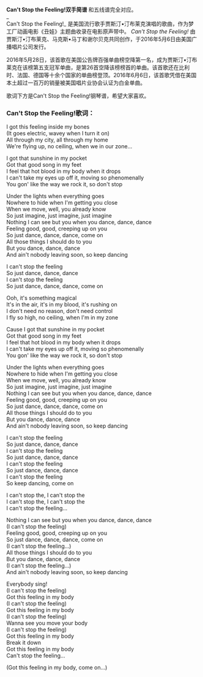 

**Can't Stop the Feeling!双手简谱** 和五线谱完全对应。  
_  
Can't Stop the Feeling!_ 是美国流行歌手贾斯汀•汀布莱克演唱的歌曲，作为梦工厂动画电影《丑娃》主题曲收录在电影原声带中。
_Can't Stop the Feeling!_ 由贾斯汀•汀布莱克、马克斯•马丁和谢尔贝克共同创作，于2016年5月6日由美国广播唱片公司发行。  
  
2016年5月28日，该首歌在美国公告牌百强单曲榜空降第一名，成为贾斯汀•汀布莱克在该榜第五支冠军单曲，是第26首空降该榜榜首的单曲。该首歌还在比利时、法国、德国等十余个国家的单曲榜登顶。2016年6月6日，该首歌凭借在美国本土超过一百万的销量被美国唱片业协会认证为白金单曲。  
  
歌词下方是Can't Stop the Feeling!钢琴谱，希望大家喜欢。

### Can't Stop the Feeling!歌词：

I got this feeling inside my bones  
(It goes electric, wavey when I turn it on)  
All through my city, all through my home  
We're flying up, no ceiling, when we in our zone...

I got that sunshine in my pocket  
Got that good song in my feet  
I feel that hot blood in my body when it drops  
I can't take my eyes up off it, moving so phenomenally  
You gon' like the way we rock it, so don't stop

Under the lights when everything goes  
Nowhere to hide when I'm getting you close  
When we move, well, you already know  
So just imagine, just imagine, just imagine  
Nothing I can see but you when you dance, dance, dance  
Feeling good, good, creeping up on you  
So just dance, dance, dance, come on  
All those things I should do to you  
But you dance, dance, dance  
And ain't nobody leaving soon, so keep dancing

I can't stop the feeling  
So just dance, dance, dance  
I can't stop the feeling  
So just dance, dance, dance, come on

Ooh, it's something magical  
It's in the air, it's in my blood, it's rushing on  
I don't need no reason, don't need control  
I fly so high, no ceiling, when I'm in my zone

Cause I got that sunshine in my pocket  
Got that good song in my feet  
I feel that hot blood in my body when it drops  
I can't take my eyes up off it, moving so phenomenally  
You gon' like the way we rock it, so don't stop

Under the lights when everything goes  
Nowhere to hide when I'm getting you close  
When we move, well, you already know  
So just imagine, just imagine, just imagine  
Nothing I can see but you when you dance, dance, dance  
Feeling good, good, creeping up on you  
So just dance, dance, dance, come on  
All those things I should do to you  
But you dance, dance, dance  
And ain't nobody leaving soon, so keep dancing

I can't stop the feeling  
So just dance, dance, dance  
I can't stop the feeling  
So just dance, dance, dance  
I can't stop the feeling  
So just dance, dance, dance  
I can't stop the feeling  
So keep dancing, come on

I can't stop the, I can't stop the  
I can't stop the, I can't stop the  
I can't stop the feeling...

Nothing I can see but you when you dance, dance, dance  
(I can't stop the feeling)  
Feeling good, good, creeping up on you  
So just dance, dance, dance, come on  
(I can't stop the feeling...)  
All those things I should do to you  
But you dance, dance, dance  
(I can't stop the feeling...)  
And ain't nobody leaving soon, so keep dancing

Everybody sing!  
(I can't stop the feeling)  
Got this feeling in my body  
(I can't stop the feeling)  
Got this feeling in my body  
(I can't stop the feeling)  
Wanna see you move your body  
(I can't stop the feeling)  
Got this feeling in my body  
Break it down  
Got this feeling in my body  
Can't stop the feeling...

(Got this feeling in my body, come on...)

